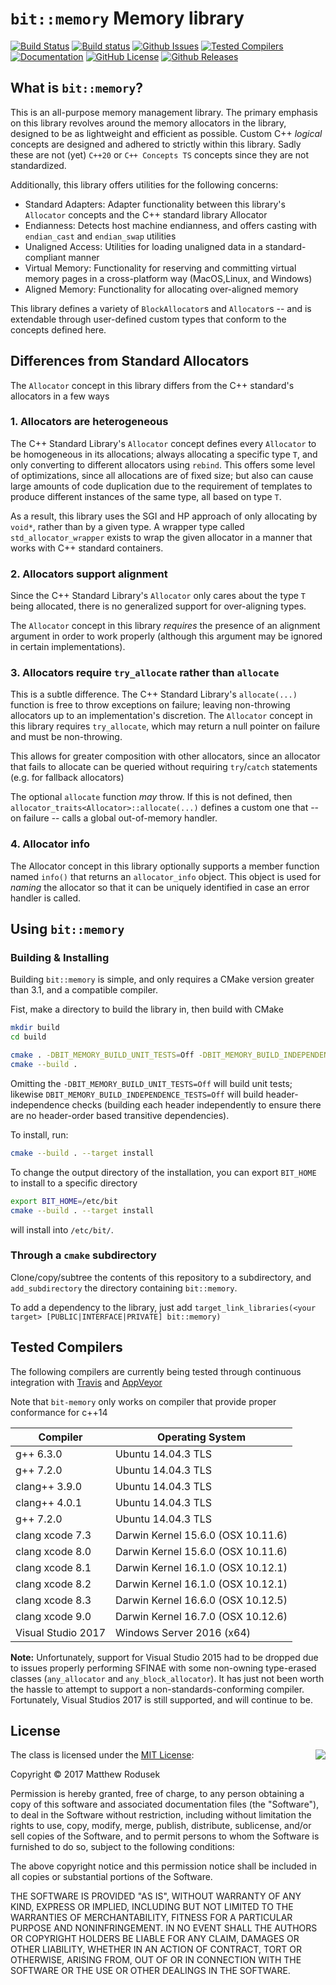 # `bit::memory` Memory library

[![Build Status](https://travis-ci.org/bitwizeshift/bit-memory.svg?branch=master)](https://travis-ci.org/bitwizeshift/bit-memory)
[![Build status](https://ci.appveyor.com/api/projects/status/ou5sraydky6tjxv9?svg=true)](https://ci.appveyor.com/project/bitwizeshift/bit-memory)
[![Github Issues](https://img.shields.io/github/issues/bitwizeshift/bit-memory.svg)](http://github.com/bitwizeshift/bit-memory/issues)
[![Tested Compilers](https://img.shields.io/badge/compilers-gcc%20%7C%20clang%20%7C%20msvc-blue.svg)](#tested-compilers)
[![Documentation](https://img.shields.io/badge/docs-doxygen-blue.svg)](http://bitwizeshift.github.io/bit-memory)
[![GitHub License](https://img.shields.io/badge/license-MIT-blue.svg)](https://github.com/bitwizeshift/bit-memory/blob/master/LICENSE.md)
[![Github Releases](https://img.shields.io/github/release/bitwizeshift/bit-memory.svg)](https://github.com/bitwizeshift/bit-memory/releases)

## What is `bit::memory`?

This is an all-purpose memory management library. The primary emphasis on this library revolves around the memory allocators in the library,
designed to be as lightweight and efficient as possible. Custom C++ _logical_ concepts are designed and adhered to strictly within this library. Sadly these are not (yet) `C++20` or `C++ Concepts TS` concepts since they are not standardized.

Additionally, this library offers utilities for the following concerns:

- Standard Adapters: Adapter functionality between this library's `Allocator` concepts and the C++ standard library Allocator
- Endianness: Detects host machine endianness, and offers casting with `endian_cast` and `endian_swap` utilities
- Unaligned Access: Utilities for loading unaligned data in a standard-compliant manner
- Virtual Memory: Functionality for reserving and committing virtual memory pages in a cross-platform way (MacOS,Linux, and Windows)
- Aligned Memory: Functionality for allocating over-aligned memory

This library defines a variety of `BlockAllocator`s and `Allocator`s -- and is extendable through user-defined custom types that
conform to the concepts defined here.

## Differences from Standard Allocators

The `Allocator` concept in this library differs from the C++ standard's allocators in a few ways

### 1. Allocators are heterogeneous

The C++ Standard Library's `Allocator` concept defines every `Allocator` to be homogeneous in its allocations; always allocating
a specific type `T`, and only converting to different allocators using `rebind`. This offers some level of optimizations, since
all allocations are of fixed size; but also can cause large amounts of code duplication due to the requirement of templates to
produce different instances of the same type, all based on type `T`.

As a result, this library uses the SGI and HP approach of only allocating by `void*`, rather than by a given type. A wrapper
type called `std_allocator_wrapper` exists to wrap the given allocator in a manner that works with C++ standard containers.

### 2. Allocators support alignment

Since the C++ Standard Library's `Allocator` only cares about the type `T` being allocated, there is no generalized support
for over-aligning types.

The `Allocator` concept in this library _requires_ the presence of an alignment argument in order to work properly (although
this argument may be ignored in certain implementations).

### 3. Allocators require `try_allocate` rather than `allocate`

This is a subtle difference. The C++ Standard Library's `allocate(...)` function is free to throw exceptions on failure; leaving
non-throwing allocators up to an implementation's discretion. The `Allocator` concept in this library requires `try_allocate`, which
may return a null pointer on failure and must be non-throwing.

This allows for greater composition with other allocators, since an allocator that fails to allocate can be queried without requiring
`try`/`catch` statements (e.g. for fallback allocators)

The optional `allocate` function _may_ throw. If this is not defined, then `allocator_traits<Allocator>::allocate(...)` defines a custom
one that -- on failure -- calls a global out-of-memory handler.

### 4. Allocator info

The Allocator concept in this library optionally supports a member function named `info()` that returns an `allocator_info` object.
This object is used for _naming_ the allocator so that it can be uniquely identified in case an error handler is called.

## Using `bit::memory`

### Building & Installing

Building `bit::memory` is simple, and only requires a CMake version greater than 3.1, and a compatible compiler.

Fist, make a directory to build the library in, then build with CMake

```bash
mkdir build
cd build

cmake . -DBIT_MEMORY_BUILD_UNIT_TESTS=Off -DBIT_MEMORY_BUILD_INDEPENDENCE_TESTS=Off  # ... any additional toolchain parameters ...
cmake --build .
```

Omitting the `-DBIT_MEMORY_BUILD_UNIT_TESTS=Off` will build unit tests; likewise `DBIT_MEMORY_BUILD_INDEPENDENCE_TESTS=Off` will
build header-independence checks (building each header independently to ensure there are no header-order based transitive dependencies).

To install, run:

```bash
cmake --build . --target install
```

To change the output directory of the installation, you can export `BIT_HOME` to install to a specific directory

```bash
export BIT_HOME=/etc/bit
cmake --build . --target install
```

will install into `/etc/bit/`.

### Through a `cmake` subdirectory

Clone/copy/subtree the contents of this repository to a subdirectory, and `add_subdirectory` the directory containing `bit::memory`.

To add a dependency to the library, just add `target_link_libraries(<your target> [PUBLIC|INTERFACE|PRIVATE] bit::memory)`

## <a name="tested-compilers"></a>Tested Compilers

The following compilers are currently being tested through continuous integration with [Travis](https://travis-ci.org/bitwizeshift/bit-memory) and [AppVeyor](https://ci.appveyor.com/project/bitwizeshift/bit-memory/)

Note that `bit-memory` only works on compiler that provide proper conformance for c++14

| Compiler              | Operating System                   |
|-----------------------|------------------------------------|
| g++ 6.3.0             | Ubuntu 14.04.3 TLS                 |
| g++ 7.2.0             | Ubuntu 14.04.3 TLS                 |
| clang++ 3.9.0         | Ubuntu 14.04.3 TLS                 |
| clang++ 4.0.1         | Ubuntu 14.04.3 TLS                 |
| g++ 7.2.0             | Ubuntu 14.04.3 TLS                 |
| clang xcode 7.3       | Darwin Kernel 15.6.0 (OSX 10.11.6) |
| clang xcode 8.0       | Darwin Kernel 15.6.0 (OSX 10.11.6) |
| clang xcode 8.1       | Darwin Kernel 16.1.0 (OSX 10.12.1) |
| clang xcode 8.2       | Darwin Kernel 16.1.0 (OSX 10.12.1) |
| clang xcode 8.3       | Darwin Kernel 16.6.0 (OSX 10.12.5) |
| clang xcode 9.0       | Darwin Kernel 16.7.0 (OSX 10.12.6) |
| Visual Studio 2017    | Windows Server 2016 (x64)          |

**Note:** Unfortunately, support for Visual Studio 2015 had to be dropped due to issues properly performing SFINAE
with some non-owning type-erased classes (`any_allocator` and `any_block_allocator`).
It has just not been worth the hassle to attempt to support a non-standards-conforming compiler. Fortunately,
Visual Studios 2017 is still supported, and will continue to be.

## <a name="license"></a>License

<img align="right" src="http://opensource.org/trademarks/opensource/OSI-Approved-License-100x137.png">

The class is licensed under the [MIT License](http://opensource.org/licenses/MIT):

Copyright &copy; 2017 Matthew Rodusek

Permission is hereby granted, free of charge, to any person obtaining a copy
of this software and associated documentation files (the "Software"), to deal
in the Software without restriction, including without limitation the rights
to use, copy, modify, merge, publish, distribute, sublicense, and/or sell
copies of the Software, and to permit persons to whom the Software is
furnished to do so, subject to the following conditions:

The above copyright notice and this permission notice shall be included in all
copies or substantial portions of the Software.

THE SOFTWARE IS PROVIDED "AS IS", WITHOUT WARRANTY OF ANY KIND, EXPRESS OR
IMPLIED, INCLUDING BUT NOT LIMITED TO THE WARRANTIES OF MERCHANTABILITY,
FITNESS FOR A PARTICULAR PURPOSE AND NONINFRINGEMENT. IN NO EVENT SHALL THE
AUTHORS OR COPYRIGHT HOLDERS BE LIABLE FOR ANY CLAIM, DAMAGES OR OTHER
LIABILITY, WHETHER IN AN ACTION OF CONTRACT, TORT OR OTHERWISE, ARISING FROM,
OUT OF OR IN CONNECTION WITH THE SOFTWARE OR THE USE OR OTHER DEALINGS IN THE
SOFTWARE.
